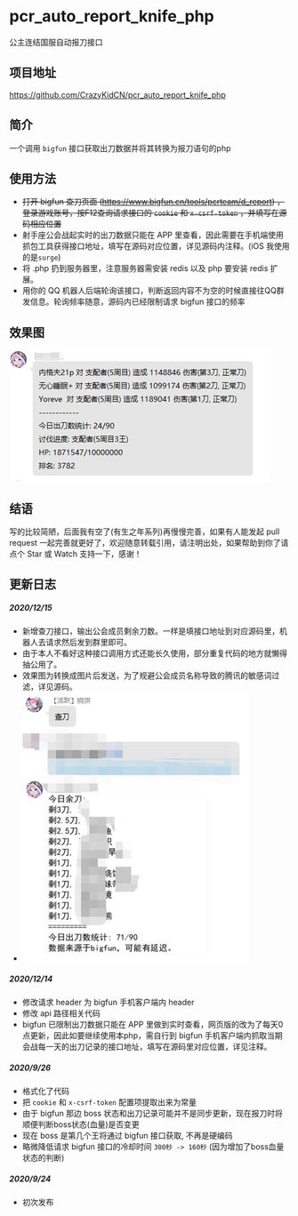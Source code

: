 # pcr_auto_report_knife_php
公主连结国服自动报刀接口

## 项目地址
https://github.com/CrazyKidCN/pcr_auto_report_knife_php

## 简介
一个调用 `bigfun` 接口获取出刀数据并将其转换为报刀语句的php

## 使用方法
- ~~打开 bigfun 查刀页面 (https://www.bigfun.cn/tools/pcrteam/d_report) ，登录游戏账号，按F12查询请求接口的 `cookie` 和 `x-csrf-token` ，并填写在源码相应位置~~
- 射手座公会战起实时的出刀数据只能在 APP 里查看，因此需要在手机端使用抓包工具获得接口地址，填写在源码对应位置，详见源码内注释。(iOS 我使用的是`surge`)
- 将 .php 扔到服务器里，注意服务器需安装 redis 以及 php 要安装 redis 扩展。
- 用你的 QQ 机器人后端轮询该接口，判断返回内容不为空的时候直接往QQ群发信息。轮询频率随意，源码内已经限制请求 bigfun 接口的频率


## 效果图
![image](https://github.com/CrazyKidCN/pcr_auto_report_knife_php/blob/master/preview.png)

## 结语
写的比较简陋，后面我有空了(有生之年系列)再慢慢完善，如果有人能发起 pull request 一起完善就更好了，欢迎随意转载引用，请注明出处，如果帮助到你了请点个 Star 或 Watch 支持一下，感谢！


## 更新日志
##### 2020/12/15
- 新增查刀接口，输出公会成员剩余刀数。一样是填接口地址到对应源码里，机器人去请求然后发到群里即可。
- 由于本人不看好这种接口调用方式还能长久使用，部分重复代码的地方就懒得抽公用了。
- 效果图为转换成图片后发送，为了规避公会成员名称导致的腾讯的敏感词过滤，详见源码。
- ![image](https://github.com/CrazyKidCN/pcr_auto_report_knife_php/blob/master/preview_knifeLeft.jpg)

##### 2020/12/14
- 修改请求 header 为 bigfun 手机客户端内 header
- 修改 api 路径相关代码
- bigfun 已限制出刀数据只能在 APP 里做到实时查看，网页版的改为了每天0点更新，因此如要继续使用本php，需自行到 bigfun 手机客户端内抓取当期会战每一天的出刀记录的接口地址，填写在源码里对应位置，详见注释。

##### 2020/9/26
- 格式化了代码
- 把 `cookie` 和 `x-csrf-token` 配置项提取出来为常量
- 由于 bigfun 那边 boss 状态和出刀记录可能并不是同步更新，现在报刀时将顺便判断boss状态(血量)是否变更
- 现在 boss 是第几个王将通过 bigfun 接口获取, 不再是硬编码
- 略微降低请求 bigfun 接口的冷却时间 `300秒 -> 160秒` (因为增加了boss血量状态的判断)

##### 2020/9/24
- 初次发布